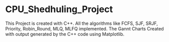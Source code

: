 # CPU_Shedhuling_Project
This Project is created with C++. All the algorithms like FCFS, SJF, SRJF, Priority, Robin_Round, MLQ, MLFQ implemented. The Gannt Charts Created with output generated by the C++ code using Matplotlib.
